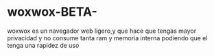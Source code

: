 # woxwox-BETA-
woxwox es un navegador web ligero,y que hace que tengas mayor privacidad y no consume tanta ram y memoria interna podiendo que el tenga una rapidez de uso

